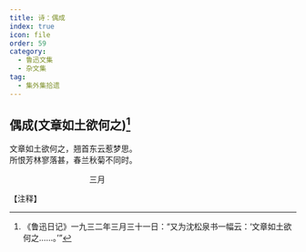 ```yaml
---
title: 诗：偶成
index: true
icon: file
order: 59
category:
  - 鲁迅文集
  - 杂文集
tag:  
  - 集外集拾遗
---
```


## 偶成(文章如土欲何之)[^①]

文章如土欲何之，翘首东云惹梦思。  
所恨芳林寥落甚，春兰秋菊不同时。

　　　　　　　　　　三月

【注释】

[^①]: 《鲁迅日记》一九三二年三月三十一日：“又为沈松泉书一幅云：‘文章如土欲何之……。’”
